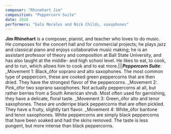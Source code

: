 ```yaml
---
composer: "Rhinehart Jim"
composition: "Peppercorn Suite"
date: 2018
performers: "Galo Morales and Nick Childs, saxophones"
---
```

**Jim Rhinehart** is a composer, pianist, and teacher who loves to do music. He composes for the concert hall and for commercial projects; he plays jazz and classical piano and enjoys collaborative music making; he is an assistant professor of theory and composition at Ball State University, and has also taught at the middle- and high school level. He likes to eat, to cook, and to run, which allows him to cook and to eat more.|||**_Peppercorn Suite_**: _Movement 1: Black_ófor soprano and alto saxophones. The most common type of peppercorn, these are cooked green peppercorns that are then dried. They have the strongest flavor of the peppercorns. _Movement 2: Pink_ófor two soprano saxophones. Not actually peppercorns at all, but rather berries from a South American shrub. Most often used for garnishing, they have a delicate, floral taste. _Movement 3: Green_ófor alto and tenor saxophones. These are underripe black peppercorns that are often pickled. They have a fruity, slightly tart flavor. _Movement 4: White_ófor baritone and tenor saxophones. White peppercorns are simply black peppercorns that have been soaked and had the skins removed. The taste is less pungent, but more intense than black peppercorns.